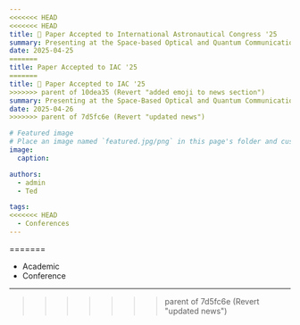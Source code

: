 ```yaml
---
<<<<<<< HEAD
<<<<<<< HEAD
title: 🎉 Paper Accepted to International Astronautical Congress '25
summary: Presenting at the Space-based Optical and Quantum Communications Session in Syndey, Australia on October 2nd.
date: 2025-04-25
=======
title: Paper Accepted to IAC '25
=======
title: 🎉 Paper Accepted to IAC '25
>>>>>>> parent of 10dea35 (Revert "added emoji to news section")
summary: Presenting at the Space-Based Optical and Quantum Communications Session.
date: 2025-04-26
>>>>>>> parent of 7d5fc6e (Revert "updated news")

# Featured image
# Place an image named `featured.jpg/png` in this page's folder and customize its options here.
image:
  caption:

authors:
  - admin
  - Ted

tags:
<<<<<<< HEAD
  - Conferences
---
```


=======
  - Academic
  - Conference
---


>>>>>>> parent of 7d5fc6e (Revert "updated news")
